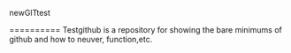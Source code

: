 newGITtest

==========
Testgithub is a repository for showing the bare minimums of github and how to neuver, function,etc.
